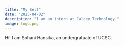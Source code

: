 ```yaml
---
title: "My Self"
date: "2025-04-02"
description: "I am an intern at Calcey Technology."
image: logo.png
---
```


Hi! 
I am Sohani Hansika, an undergratuate of UCSC.
